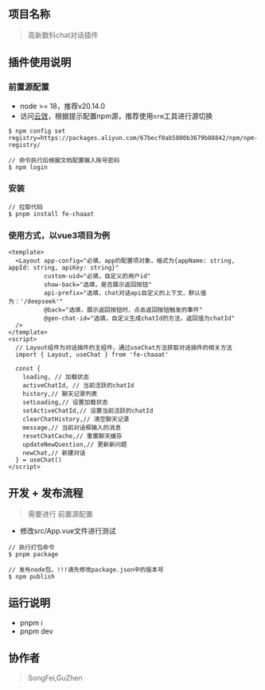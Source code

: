 ## 项目名称
> 高新数科chat对话插件 

## 插件使用说明
### 前置源配置

* node >= 18，推荐v20.14.0
* 访问[云效](https://packages.aliyun.com/npm/npm-registry/guide)，根据提示配置npm源，推荐使用`nrm`工具进行源切换
```command
$ npm config set registry=https://packages.aliyun.com/67becf0ab5800b3679b88842/npm/npm-registry/

// 命令执行后根据文档配置输入账号密码
$ npm login
```
### 安装
```command
// 拉取代码
$ pnpm install fe-chaaat
```
### 使用方式，以vue3项目为例
```vue
<template>
  <Layout app-config="必填，app的配置项对象，格式为{appName: string, appId: string, apiKey: string}"
          custom-uid="必填，自定义的用户id"
          show-back="选填，是否展示返回按钮"
          api-prefix="选填，chat对话api自定义的上下文，默认值为：'/deepseek'"
          @back="选填，展示返回按钮时，点击返回按钮触发的事件"
          @gen-chat-id="选填，自定义生成chatId的方法，返回值为chatId"
  />  
</template>
<script>
  // Layout组件为对话插件的主组件，通过useChat方法获取对话插件的相关方法
  import { Layout, useChat } from 'fe-chaaat'
  
  const {
    loading, // 加载状态
    activeChatId, // 当前活跃的chatId
    history,// 聊天记录列表
    setLoading,// 设置加载状态
    setActiveChatId,// 设置当前活跃的chatId
    clearChatHistory,// 清空聊天记录
    message,// 当前对话框输入的消息
    resetChatCache,// 重置聊天缓存
    updateNewQuestion,// 更新新问题
    newChat,// 新建对话
  } = useChat()
</script>
```

## 开发 + 发布流程
> 需要进行 前置源配置
* 修改src/App.vue文件进行测试
```
// 执行打包命令
$ pnpm package

// 发布node包，!!!请先修改package.json中的版本号
$ npm publish

```

## 运行说明
* pnpm i
* pnpm dev


## 协作者
> SongFei,GuZhen
